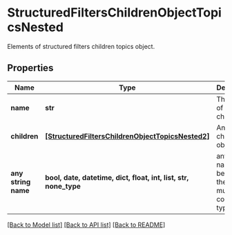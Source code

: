 # StructuredFiltersChildrenObjectTopicsNested

Elements of structured filters children topics object.

## Properties
Name | Type | Description | Notes
------------ | ------------- | ------------- | -------------
**name** | **str** | The name of the children. | [optional] 
**children** | [**[StructuredFiltersChildrenObjectTopicsNested2]**](StructuredFiltersChildrenObjectTopicsNested2.md) | An array of children objects. | [optional] 
**any string name** | **bool, date, datetime, dict, float, int, list, str, none_type** | any string name can be used but the value must be the correct type | [optional]

[[Back to Model list]](../README.md#documentation-for-models) [[Back to API list]](../README.md#documentation-for-api-endpoints) [[Back to README]](../README.md)


